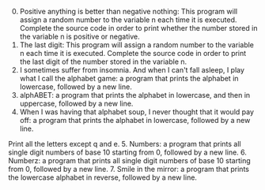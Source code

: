 0. Positive anything is better than negative nothing: This program will assign a random number to the variable n each time it is executed. Complete the source code in order to print whether the number stored in the variable n is positive or negative.
1. The last digit: This program will assign a random number to the variable n each time it is executed. Complete the source code in order to print the last digit of the number stored in the variable n.
2. I sometimes suffer from insomnia. And when I can't fall asleep, I play what I call the alphabet game: a program that prints the alphabet in lowercase, followed by a new line.
3. alphABET: a program that prints the alphabet in lowercase, and then in uppercase, followed by a new line.
4. When I was having that alphabet soup, I never thought that it would pay off: a program that prints the alphabet in lowercase, followed by a new line.

Print all the letters except q and e.
5. Numbers: a program that prints all single digit numbers of base 10 starting from 0, followed by a new line.
6. Numberz: a program that prints all single digit numbers of base 10 starting from 0, followed by a new line.
7. Smile in the mirror: a program that prints the lowercase alphabet in reverse, followed by a new line.
